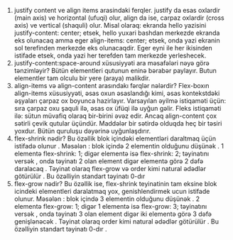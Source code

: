 1. justify content ve align items arasindaki ferqler. justify da esas oxlardir (main axis) ve horizontal (ufuqi) olur, align da ise, carpaz oxlardir (cross axis) ve vertical (shaquli) olur. Misal olaraq: ekranda hello yazisini justify-content: center; etsek, hello yuxari bashdan merkezde ekranda eks olunacaq amma eger align-items: center; etsek, onda yazi ekranin sol terefinden merkezde eks olunacaqdir. Eger eyni ile her ikisinden istifade etsek, onda yazi her terefden tam merkezde yerleshecek.
 2. justify-content:space-around xüsusiyyəti ara məsafələri nəyə görə tənzimləyir? Bütün elementleri qutunun eninə bərabər paylayır. Butun elementler tam olculu bir yere (araya) malikdir.
 3. align-items və align-content arasındakı fərqlər nələrdir? Flex-boxın align-items xüsusiyyəti, əsas oxun əsaslandığı kimi, əsas kontekstdəki əşyaları çarpaz ox boyunca hazirlayır. Varsayılan əyilmə istiqaməti üçün: sıra çarpaz oxu şaquli ilə, əsas ox üfüqi ilə uyğun gəlir. Fleks istiqaməti ilə: sütun müvafiq olaraq bir-birini əvəz edir. Ancaq align-content çox sətirli çevik qutular üçündür. Maddələr bir sətirdə olduqda heç bir təsiri yoxdur. Bütün quruluşu dəyərinə uyğunlaşdırır. 
 4. flex-shrink nədir? Bu özəllik blok içindəki elementləri daraltmaq üçün istifadə olunur . Məsələn : blok içində 2 elementin olduğunu düşünək . 1 elementə flex-shrink: 1; digər elementə isə flex-shrink: 2; təyinatını versək , onda təyinatı 2 olan element digər elementə görə 2 dəfə daralacaq . Təyinat olaraq flex-grow və order kimi natural ədədlər götürülür . Bu özəlliyin standart təyinatı 0-dır 
 5. flex-grow nədir? Bu özəllik ise, flex-shrink teyinatinin tam eksine blok icindeki elementleri daralatmaq yox, genishlendirmek ucun istifade olunur. Məsələn : blok içində 3 elementin olduğunu düşünək . 2 elementə flex-grow: 1; digər 1 elementə isə flex-grow: 3; təyinatını versək , onda təyinatı 3 olan element digər iki elementə görə 3 dəfə genişlənəcək . Təyinat olaraq order kimi natural ədədlər götürülür . Bu özəlliyin standart təyinatı 0-dır .